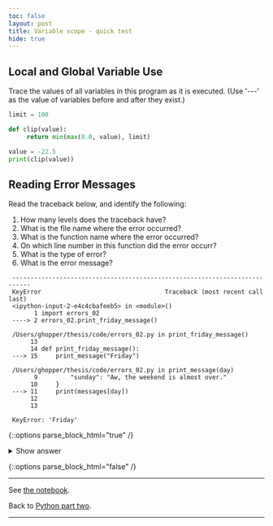 ```yaml
---
toc: false
layout: post
title: Variable scope - quick test
hide: true
---
```


## Local and Global Variable Use

Trace the values of all variables in this program as it is executed.
(Use '---' as the value of variables before and after they exist.)

~~~python
limit = 100

def clip(value):
     return min(max(0.0, value), limit)

value = -22.5
print(clip(value))
~~~


## Reading Error Messages

Read the traceback below, and identify the following:

1. How many levels does the traceback have?
2. What is the file name where the error occurred?
3. What is the function name where the error occurred?
4. On which line number in this function did the error occurr?
5. What is the type of error?
6. What is the error message?

~~~output
 ---------------------------------------------------------------------------
 KeyError                                  Traceback (most recent call last)
 <ipython-input-2-e4c4cbafeeb5> in <module>()
       1 import errors_02
 ----> 2 errors_02.print_friday_message()

 /Users/ghopper/thesis/code/errors_02.py in print_friday_message()
      13
      14 def print_friday_message():
 ---> 15     print_message("Friday")

 /Users/ghopper/thesis/code/errors_02.py in print_message(day)
       9         "sunday": "Aw, the weekend is almost over."
      10     }
 ---> 11     print(messages[day])
      12
      13

 KeyError: 'Friday'
 ~~~


{::options parse_block_html="true" /}
<details>
  <summary markdown="span">Show answer</summary>


1. Three levels.
2. `errors_02.py`
3. `print_message`
4. Line 11
5. KeyError. These errors occur when we are trying to look up a key that does not exist (usually in a data structure such as a dictionary). We can find more information about the KeyError and other built-in exceptions in the Python docs.
6. `KeyError: 'Friday'`

</details>

{::options parse_block_html="false" /}

---

See [the notebook](https://nu-cem.github.io/CompPhys/2021/08/02/Variable-Scope.html).

Back to [Python part two](https://nu-cem.github.io/CompPhys/2021/08/02/Python_basics_two.html).

---
